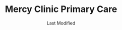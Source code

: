 ---
layout: location-page
date: Last Modified
description: "Local COVID-19 testing is available at Mercy Clinic Primary Care in Hillsboro, Missouri, USA."
permalink: "locations/missouri/hillsboro/mercy-clinic-primary-care/"
tags:
  - locations
  - missouri
title: Mercy Clinic Primary Care
uniqueName: mercy-clinic-primary-care
state: Missouri
stateAbbr: MO
hood: "Hillsboro"
address: "5194 Jeremiah Boulevard"
city: "Hillsboro"
zip: "63050"
zipsNearby: "63620 63621 63622 63623 63624 65439 63625 63627 63628 65440 65441 63737 63626 63630 63631 63633 65446 65453 65456 63637 63640 63746 63601 63653 63645 63648 63650 63651 65535 63654 63655 63656 63660 63747 63775 63776 63663 63664 63670 65559 63673 65449 63781 65565 65566 63674 65586 62214 62215 62002 62216 62217 62006 62220 62221 62222 62223 62225 62226 62010 62012 62013 62916 62232 62233 62234 62236 62018 62237 62238 62021 62022 62239 62024 62240 62201 62202 62203 62204 62205 62206 62207 62208 62025 62026 62241 62028 62242 62031 62243 62244 62245 62034 62035 62036 62037 62040 62046 62048 62248 62249 62254 62255 62059 62060 62256 62061 62257 62062 62258 62259 62260 62067 62071 62264 62265 62266 62268 62269 62271 62272 62261 62277 62278 62279 62280 62084 62281 62282 62285 62087 62286 62288 62289 62292 62293 62294 62295 62090 62297 62298 62997 62095 63010 63332 63011 63021 63022 63024 63012 63013 63014 65014 65062 63015 63016 63005 63006 63017 63338 63019 63341 63020 63023 63342 63025 63026 63099 63028 63030 63346 63031 63032 63033 63034 63347 63348 63036 63037 63038 63039 63040 63041 63349 63042 63043 63044 63045 63047 63048 65041 63049 63050 63051 63052 63053 63351 63055 63056 63057 63060 63061 63065 63357 65036 63066 63362 63068 63365 63366 63367 63368 63369 65066 63069 63070 63373 65069 63071 63072 63091 63073 63074 63301 63302 63303 63304 63077 63101 63102 63103 63104 63105 63106 63107 63108 63109 63110 63111 63112 63113 63114 63115 63116 63117 63118 63119 63120 63121 63122 63123 63124 63125 63126 63127 63128 63129 63130 63131 63132 63133 63134 63135 63136 63137 63138 63139 63140 63141 63143 63144 63145 63146 63147 63150 63151 63155 63156 63157 63158 63160 63163 63164 63166 63167 63169 63171 63177 63178 63179 63180 63182 63188 63195 63197 63199 63376 63079 63080 63378 63379 63084 63087 63088 63089 63383 63090 63385 63386 63389 63390 62224 63001 63190 63196 63198" 
mapUrl: "http://maps.apple.com/?q=Mercy+Clinic+Primary+Care&address=5194+Jeremiah+Boulevard,Hillsboro,Missouri,63050"
locationType: Drive-thru
phone: "314-251-0500"
website: "https://www.mercy.net/service/covid-19/"
onlineBooking: undefined
closed: undefined
closedUpdate: April 18th, 2020
notes: "By appointment only. Only for individuals with symptoms. Limited test kits available. Requires phone screen. Requires doctor's referral."
days: Mondays
hours: 8AM-4:30PM
altDays: Tu-F
altHours: 7AM-4:30PM
ctaMessage: Learn more
ctaUrl: "https://www.mercy.net/service/covid-19/"
---